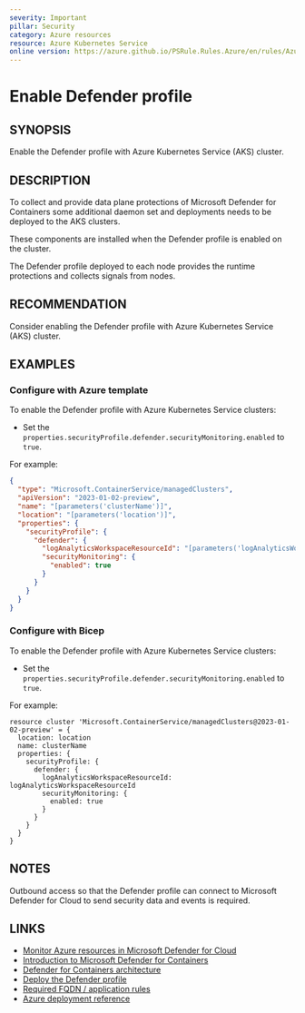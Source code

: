 ```yaml
---
severity: Important
pillar: Security
category: Azure resources
resource: Azure Kubernetes Service
online version: https://azure.github.io/PSRule.Rules.Azure/en/rules/Azure.AKS.DefenderProfile/
---
```


# Enable Defender profile

## SYNOPSIS

Enable the Defender profile with Azure Kubernetes Service (AKS) cluster.

## DESCRIPTION

To collect and provide data plane protections of Microsoft Defender for Containers some additional daemon set and deployments needs to be deployed to the AKS clusters.

These components are installed when the Defender profile is enabled on the cluster.

The Defender profile deployed to each node provides the runtime protections and collects signals from nodes.

## RECOMMENDATION

Consider enabling the Defender profile with Azure Kubernetes Service (AKS) cluster.

## EXAMPLES

### Configure with Azure template

To enable the Defender profile with Azure Kubernetes Service clusters:

- Set the `properties.securityProfile.defender.securityMonitoring.enabled` to `true`.

For example:

```json
{
  "type": "Microsoft.ContainerService/managedClusters",
  "apiVersion": "2023-01-02-preview",
  "name": "[parameters('clusterName')]",
  "location": "[parameters('location')]",
  "properties": {
    "securityProfile": {
      "defender": {
        "logAnalyticsWorkspaceResourceId": "[parameters('logAnalyticsWorkspaceResourceId')]",
        "securityMonitoring": {
          "enabled": true
        }
      }
    }
  }
}
```

### Configure with Bicep

To enable the Defender profile with Azure Kubernetes Service clusters:

- Set the `properties.securityProfile.defender.securityMonitoring.enabled` to `true`.

For example:

```bicep
resource cluster 'Microsoft.ContainerService/managedClusters@2023-01-02-preview' = {
  location: location
  name: clusterName
  properties: {
    securityProfile: {
      defender: {
        logAnalyticsWorkspaceResourceId: logAnalyticsWorkspaceResourceId
        securityMonitoring: {
          enabled: true
        }
      }
    }
  } 
}
```

## NOTES

Outbound access so that the Defender profile can connect to Microsoft Defender for Cloud to send security data and events is required.

## LINKS

- [Monitor Azure resources in Microsoft Defender for Cloud](https://learn.microsoft.com/azure/architecture/framework/security/monitor-resources#containers)
- [Introduction to Microsoft Defender for Containers](https://learn.microsoft.com/azure/defender-for-cloud/defender-for-containers-introduction)
- [Defender for Containers architecture](https://learn.microsoft.com/azure/defender-for-cloud/defender-for-containers-architecture?tabs=defender-for-container-arch-aks)
- [Deploy the Defender profile](https://learn.microsoft.com/azure/defender-for-cloud/defender-for-containers-enable?tabs=aks-deploy-arm%2Ck8s-deploy-asc%2Ck8s-verify-asc%2Ck8s-remove-arc%2Caks-removeprofile-api&pivots=defender-for-container-aks#deploy-the-defender-profile)
- [Required FQDN / application rules](https://learn.microsoft.com/azure/aks/limit-egress-traffic#microsoft-defender-for-containers)
- [Azure deployment reference](https://learn.microsoft.com/azure/templates/microsoft.containerservice/managedclusters#managedclustersecurityprofiledefendersecuritymonitoring)
